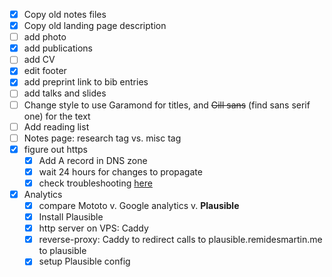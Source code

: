 - [x] Copy old notes files
- [x] Copy old landing page description
- [ ] add photo
- [x] add publications
- [ ] add CV
- [x] edit footer
- [x] add preprint link to bib entries
- [ ] add talks and slides
- [ ] Change style to use Garamond for titles, and ~~Gill sans~~ (find sans serif one) for the text
- [ ] Add reading list
- [ ] Notes page: research tag vs. misc tag
- [x] figure out https
	- [x] Add A record in DNS zone
	- [x] wait 24 hours for changes to propagate
	- [x] check troubleshooting [here](https://answers.netlify.com/t/support-guide-troubleshooting-ssl-certificate-errors/39865)
- [x] Analytics
	- [x] compare Mototo v. Google analytics v. **Plausible**
	- [x] Install Plausible
	- [x] http server on VPS: Caddy
	- [x] reverse-proxy: Caddy to redirect calls to plausible.remidesmartin.me to plausible
	- [x] setup Plausible config
